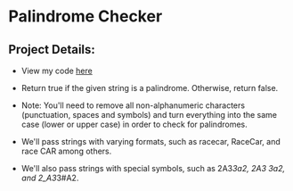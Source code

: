 # Palindrome Checker

## Project Details:


* View my code [here](/02%20-%20Javascript%20Algorithms%20and%20Data%20Structures/10%20-%20JavaScript%20Algorithms%20and%20Data%20Structures%20Projects/1%20-%20Palindrome%20Challenge/Palindrome%20Checker.js)

* Return true if the given string is a palindrome. Otherwise, return false.

* Note: You'll need to remove all non-alphanumeric characters (punctuation, spaces and symbols) and turn everything into the same case (lower or upper case) in order to check for palindromes.

* We'll pass strings with varying formats, such as racecar, RaceCar, and race CAR among others.

* We'll also pass strings with special symbols, such as 2A3*3a2, 2A3 3a2, and 2_A3*3#A2.

